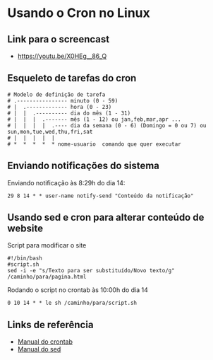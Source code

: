 # Usando o Cron no Linux

## Link para o screencast

- https://youtu.be/X0HEg__86_Q

## Esqueleto de tarefas do cron

```shell
# Modelo de definição de tarefa
# .---------------- minuto (0 - 59)
# |  .------------- hora (0 - 23)
# |  |  .---------- dia do mês (1 - 31)
# |  |  |  .------- mês (1 - 12) ou jan,feb,mar,apr ...
# |  |  |  |  .---- dia da semana (0 - 6) (Domingo = 0 ou 7) ou sun,mon,tue,wed,thu,fri,sat
# |  |  |  |  |
# *  *  *  *  * nome-usuario  comando que quer executar
```

## Enviando notificações do sistema

Enviando notificação às 8:29h do dia 14:
```shell
29 8 14 * * user-name notify-send "Conteúdo da notificação"
```
## Usando sed e cron para alterar conteúdo de website

Script para modificar o site

```shell
#!/bin/bash
#script.sh
sed -i -e "s/Texto para ser substituído/Novo texto/g" /caminho/para/pagina.html
```

Rodando o script no crontab às 10:00h do dia 14

```shell
0 10 14 * * le sh /caminho/para/script.sh
```

## Links de referência
- [Manual do crontab](https://linux.die.net/man/5/crontab)
- [Manual do sed](https://linux.die.net/man/1/sed)
